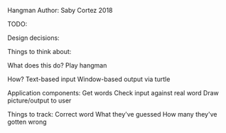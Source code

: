 Hangman
Author: Saby Cortez 2018

TODO:



Design decisions:



Things to think about:

What does this do?
Play hangman

How?
Text-based input
Window-based output via turtle

Application components:
Get words
Check input against real word
Draw picture/output to user

Things to track:
Correct word
What they've guessed
How many they've gotten wrong
